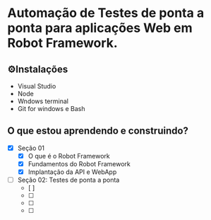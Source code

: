 # Automação de Testes de ponta a ponta para aplicações Web em Robot Framework.

## ⚙️Instalações

- Visual Studio
- Node
- Wndows terminal
- Git for windows e Bash
  
## O que estou aprendendo e construindo?

- [x] Seção 01
  - [x] O que é o Robot Framework
  - [x] Fundamentos do Robot Framework
  - [x] Implantação da API e WebApp

- [ ] Seção 02: Testes de ponta a ponta
  - [ ] 
  - [ ] 
  - [ ] 
  - [ ] 
